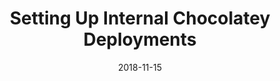 ---
date: 2018-11-15
tags: post
name: WinOps
url: https://www.winops.org/london-2018/
type: workshop
title: Setting Up Internal Chocolatey Deployments
slides_url: 
recording_url: 
city: London
country: United Kingdom
country_code: UK
language: English
---